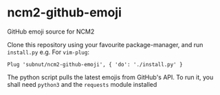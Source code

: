 # ncm2-github-emoji
GitHub emoji source for NCM2

Clone this repository using your favourite package-manager, and run `install.py`
e.g. For `vim-plug`:
```
Plug 'subnut/ncm2-github-emoji', { 'do': './install.py' }
```
The python script pulls the latest emojis from GitHub's API. 
To run it, you shall need `python3` and the `requests` module installed
